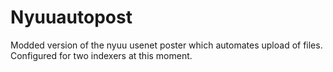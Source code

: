 # Nyuuautopost
Modded version of the nyuu usenet poster which automates upload of files. Configured for two indexers at this moment.
